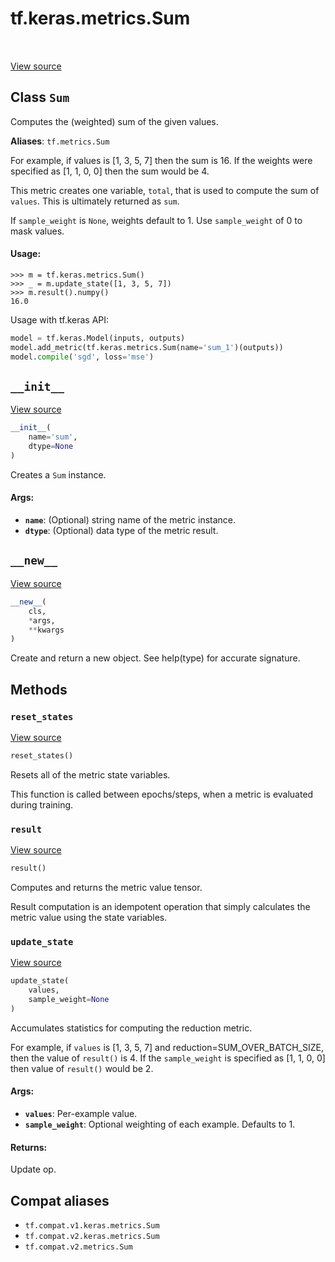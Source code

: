 <div itemscope itemtype="http://developers.google.com/ReferenceObject">
<meta itemprop="name" content="tf.keras.metrics.Sum" />
<meta itemprop="path" content="Stable" />
<meta itemprop="property" content="__init__"/>
<meta itemprop="property" content="__new__"/>
<meta itemprop="property" content="reset_states"/>
<meta itemprop="property" content="result"/>
<meta itemprop="property" content="update_state"/>
</div>

# tf.keras.metrics.Sum

<!-- Insert buttons and diff -->

<table class="tfo-notebook-buttons tfo-api" align="left">
</table>

<a target="_blank" href="/code/stable/tensorflow/python/keras/metrics.py">View source</a>



## Class `Sum`

Computes the (weighted) sum of the given values.



**Aliases**: `tf.metrics.Sum`

<!-- Placeholder for "Used in" -->

For example, if values is [1, 3, 5, 7] then the sum is 16.
If the weights were specified as [1, 1, 0, 0] then the sum would be 4.

This metric creates one variable, `total`, that is used to compute the sum of
`values`. This is ultimately returned as `sum`.

If `sample_weight` is `None`, weights default to 1.  Use `sample_weight` of 0
to mask values.

#### Usage:



```
>>> m = tf.keras.metrics.Sum()
>>> _ = m.update_state([1, 3, 5, 7])
>>> m.result().numpy()
16.0
```

Usage with tf.keras API:

```python
model = tf.keras.Model(inputs, outputs)
model.add_metric(tf.keras.metrics.Sum(name='sum_1')(outputs))
model.compile('sgd', loss='mse')
```

<h2 id="__init__"><code>__init__</code></h2>

<a target="_blank" href="/code/stable/tensorflow/python/keras/metrics.py">View source</a>

``` python
__init__(
    name='sum',
    dtype=None
)
```

Creates a `Sum` instance.


#### Args:


* <b>`name`</b>: (Optional) string name of the metric instance.
* <b>`dtype`</b>: (Optional) data type of the metric result.

<h2 id="__new__"><code>__new__</code></h2>

<a target="_blank" href="/code/stable/tensorflow/python/keras/metrics.py">View source</a>

``` python
__new__(
    cls,
    *args,
    **kwargs
)
```

Create and return a new object.  See help(type) for accurate signature.




## Methods

<h3 id="reset_states"><code>reset_states</code></h3>

<a target="_blank" href="/code/stable/tensorflow/python/keras/metrics.py">View source</a>

``` python
reset_states()
```

Resets all of the metric state variables.

This function is called between epochs/steps,
when a metric is evaluated during training.

<h3 id="result"><code>result</code></h3>

<a target="_blank" href="/code/stable/tensorflow/python/keras/metrics.py">View source</a>

``` python
result()
```

Computes and returns the metric value tensor.

Result computation is an idempotent operation that simply calculates the
metric value using the state variables.

<h3 id="update_state"><code>update_state</code></h3>

<a target="_blank" href="/code/stable/tensorflow/python/keras/metrics.py">View source</a>

``` python
update_state(
    values,
    sample_weight=None
)
```

Accumulates statistics for computing the reduction metric.

For example, if `values` is [1, 3, 5, 7] and reduction=SUM_OVER_BATCH_SIZE,
then the value of `result()` is 4. If the `sample_weight` is specified as
[1, 1, 0, 0] then value of `result()` would be 2.

#### Args:


* <b>`values`</b>: Per-example value.
* <b>`sample_weight`</b>: Optional weighting of each example. Defaults to 1.


#### Returns:

Update op.






## Compat aliases

* `tf.compat.v1.keras.metrics.Sum`
* `tf.compat.v2.keras.metrics.Sum`
* `tf.compat.v2.metrics.Sum`

